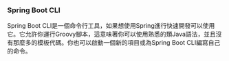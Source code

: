 ### Spring Boot CLI

Spring Boot CLI是一個命令行工具，如果想使用Spring進行快速開發可以使用它。它允許你運行Groovy腳本，這意味著你可以使用熟悉的類Java語法，並且沒有那麼多的模板代碼。你也可以啟動一個新的項目或為Spring Boot CLI編寫自己的命令。
